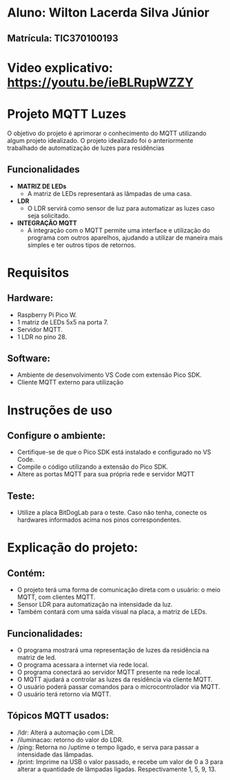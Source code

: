 # Aluno: Wilton Lacerda Silva Júnior
## Matrícula: TIC370100193
# Video explicativo: https://youtu.be/ieBLRupWZZY
# Projeto MQTT Luzes
O objetivo do projeto é aprimorar o conhecimento do MQTT utilizando algum projeto idealizado. O projeto idealizado foi o anteriormente trabalhado de automatização de luzes para residências
## Funcionalidades

- **MATRIZ DE LEDs**
   - A matriz de LEDs representará as lâmpadas de uma casa.
- **LDR**
   - O LDR servirá como sensor de luz para automatizar as luzes caso seja solicitado.
- **INTEGRAÇÃO MQTT**
   - A integração com o MQTT permite uma interface e utilização do programa com outros aparelhos, ajudando a utilizar de maneira mais simples e ter outros tipos de retornos.

# Requisitos
## Hardware:

- Raspberry Pi Pico W.
- 1 matriz de LEDs 5x5 na porta 7.
- Servidor MQTT.
- 1 LDR no pino 28.

## Software:

- Ambiente de desenvolvimento VS Code com extensão Pico SDK.
- Cliente MQTT externo para utilização

# Instruções de uso
## Configure o ambiente:
- Certifique-se de que o Pico SDK está instalado e configurado no VS Code.
- Compile o código utilizando a extensão do Pico SDK.
- Altere as portas MQTT para sua própria rede e servidor MQTT
## Teste:
- Utilize a placa BitDogLab para o teste. Caso não tenha, conecte os hardwares informados acima nos pinos correspondentes.

# Explicação do projeto:
## Contém:
- O projeto terá uma forma de comunicação direta com o usuário: o meio MQTT, com clientes MQTT.
- Sensor LDR para automatização na intensidade da luz.
- Também contará com uma saída visual na placa, a matriz de LEDs.

## Funcionalidades:
- O programa mostrará uma representação de luzes da residência na matriz de led.
- O programa acessara a internet via rede local.
- O programa conectará ao servidor MQTT presente na rede local.
- O MQTT ajudará a controlar as luzes da residência via cliente MQTT.
- O usuário poderá passar comandos para o microcontrolador via MQTT.
- O usuário terá retorno via MQTT.

## Tópicos MQTT usados:
- /ldr: Alterá a automação com LDR.
- /iluminacao: retorno do valor do LDR.
- /ping: Retorna no /uptime o tempo ligado, e serva para passar a intensidade das lâmpadas.
- /print: Imprime na USB o valor passado, e recebe um valor de 0 a 3 para alterar a quantidade de lâmpadas ligadas. Respectivamente 1, 5, 9, 13.
